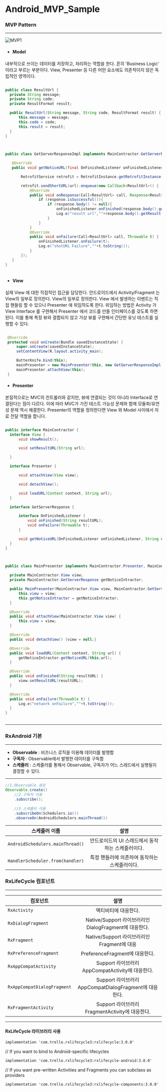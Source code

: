 # Android_MVP_Sample

### MVP Pattern
- - -

![MVP1](https://user-images.githubusercontent.com/30828236/56715159-d5f3c980-6771-11e9-9962-36916bbe9924.png)

 - #### Model

 내부적으로 쓰이는 데이터를 저장하고, 처리하는 역할을 한다. 흔히 'Business Logic' 이라고 부르는 부분이다. View, Presenter 등 다른 어떤 요소에도 의존적이지 않은 독립적인 영역이다.
 
  ~~~java

public class ResultUrl {
    private String message;
    private String code;
    private ResultFormat result;

    public ResultUrl(String message, String code, ResultFormat result) {
        this.message = message;
        this.code = code;
        this.result = result;
    }
 }
   
 ~~~
  
 ~~~java

public class GetServerResponseImpl implements MainContractor.GetServerResponse {

    @Override
    public void getNoticeURL(final OnFinishedListener onFinishedListener, String url) {

        RetrofitService retrofit = RetrofitInstance.getRetrofitInstance().create(RetrofitService.class);

        retrofit.sendShortURL(url).enqueue(new Callback<ResultUrl>() {
            @Override
            public void onResponse(Call<ResultUrl> call, Response<ResultUrl> response) {
                if (response.isSuccessful()){
                    if (response.body() != null){
                        onFinishedListener.onFinished(response.body().getResult().getUrl());
                        Log.e("result url",""+response.body().getResult().getUrl());
                    }
                }
            }
            @Override
            public void onFailure(Call<ResultUrl> call, Throwable t) {
                onFinishedListener.onFailure(t);
                Log.e("shotURL Failure",""+t.toString());
            }
        });
    }
}
   
 ~~~
 


 - #### View

 실제 View 에 대한 직접적인 접근을 담당한다. 안드로이드에서 Activity/Fragment 는 View의 일부로 정의한다. View의 일부로 정의한다. View 에서 발생하는 이벤트는 직접 핸들링 할 수 있으나 Presenter 에 위임하도록 한다. 위임하는 방법은 Activity 가 View Interface 를 구현해서 Presenter 에서 코드를 만들 인터페이스를 갖도록 하면 된다. 이를 통해 특정 뷰와 결합되지 않고 가상 뷰를 구현해서 간단한 유닛 테스트를 실행할 수 있다.
 
   ~~~java

    @Override
    protected void onCreate(Bundle savedInstanceState) {
        super.onCreate(savedInstanceState);
        setContentView(R.layout.activity_main);

        ButterKnife.bind(this);
        mainPresenter = new MainPresenter(this, new GetServerResponseImpl());
        mainPresenter.attachView(this);
    }
   
 ~~~

 - #### Presenter

 본질적으로는 MVC의 컨트롤러와 같지만, 뷰에 연결되는 것이 아니라 Interface로 연결된다는 점이 다르다. 이에 따라 MVC가 가진 테스트 가능성 문제와 함께 모듈화/유연성 문제 역시 해결한다. Presenter의 역할을 정의한다면 View 와 Model 사이에서 자료 전달 역할을 합니다.
 
  ~~~java
 
public interface MainContractor {
    interface View {
        void showResult();

        void setResultURL(String url);

    }

    interface Presenter {

        void attachView(View view);

        void detachView();

        void loadURL(Context context, String url);
    }

    interface GetServerResponse {

        interface OnFinishedListener {
            void onFinished(String resultURL);
            void onFailure(Throwable t);
        }

        void getNoticeURL(OnFinishedListener onFinishedListener, String url);
    }
}
   
 ~~~
 
  ~~~java
 
public class MainPresenter implements MainContractor.Presenter, MainContractor.GetServerResponse.OnFinishedListener{

    private MainContractor.View view;
    private MainContractor.GetServerResponse getNoticeIntractor;

    public MainPresenter(MainContractor.View view, MainContractor.GetServerResponse getNoticeIntractor) {
        this.view = view;
        this.getNoticeIntractor = getNoticeIntractor;
    }

    @Override
    public void attachView(MainContractor.View view) {
        this.view = view;
    }

    @Override
    public void detachView() {view = null;}

    @Override
    public void loadURL(Context context, String url) {
        getNoticeIntractor.getNoticeURL(this,url);
    }

    @Override
    public void onFinished(String resultURL) {
        view.setResultURL(resultURL);
    }

    @Override
    public void onFailure(Throwable t) {
        Log.e("network onFailure",""+t.toString());
    }
}
   
 ~~~
 
 
- - -

### RxAndroid 기본
- - - 

 - **Observable** : 비즈니스 로직을 이용해 데이터를 발행함
 - **구독자** : Observable에서 발행한 데이터를 구독함
 - **스케줄러** : 스케줄러를 통해서 Observable, 구독자가 어느 스레드에서 실행될지 결정할 수 있다.

- - -
~~~java
//1.Observable 생성
Observable.create()
	//2.구독자 이용
	.subscribe();
		
	//3.스케줄러 이용
	.subscribeOn(Schedulers.io())
	.observeOn(AndroidSchedulers.mainThread())
~~~

| 스케줄러 이름 | 설명 
|---|:---:|
| `AndroidSchedulers.mainThread()` | 안드로이드의 UI 스레드에서 동작하는 스케줄러이다. |
| `HandlerScheduler.from(handler)` | 특정 핸들러에 의존하여 동작하는 스케줄러이다. |


### RxLifeCycle 컴포넌트
- - -

| 컴포넌트 | 설명 
|---|:---:|
| `RxActivity` | 액티비티에 대응한다.|
| `RxDialogFragment` | Native/Support 라이브러리인 DialogFragment에 대응한다. |
| `RxFragment` | Native/Support 라이브러리인 Fragment에 대응 |
| `RxPreferenceFragment` | PreferenceFragment에 대응한다. |
| `RxAppCompatActivity` | Support 라이브러리 AppCompatActivity에 대응한다. |
| `RxAppCompatDialogFragment` | Support 라이브러리 AppCompatDialogFragment에 대응한다. |
| `RxFragmentActivity` | Support 라이브러리 FragmentActivity에 대응한다. |

- - - 
#### RxLifeCycle 라이브러리 사용
`implementation 'com.trello.rxlifecycle3:rxlifecycle:3.0.0'`

// If you want to bind to Android-specific lifecycles

`implementation 'com.trello.rxlifecycle3:rxlifecycle-android:3.0.0'`

// If you want pre-written Activities and Fragments you can subclass as providers

`implementation 'com.trello.rxlifecycle3:rxlifecycle-components:3.0.0'`
